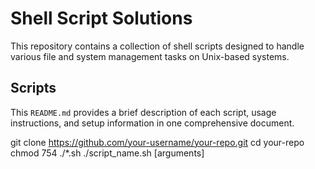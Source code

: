 # Shell Script Solutions
This repository contains a collection of shell scripts designed to handle various file and system management tasks on Unix-based systems.

## Scripts
This `README.md` provides a brief description of each script, usage instructions, and setup information in one comprehensive document.

git clone https://github.com/your-username/your-repo.git
cd your-repo
chmod 754 ./*.sh
./script_name.sh [arguments]
